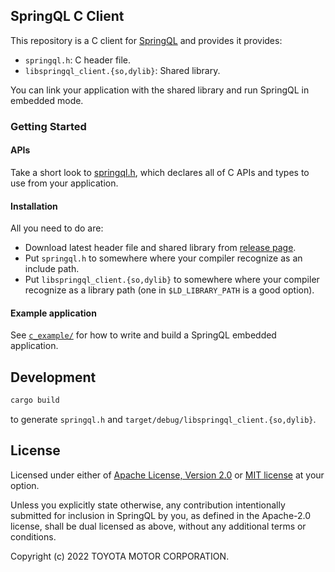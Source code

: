## SpringQL C Client

This repository is a C client for [SpringQL](https://github.com/SpringQL/SpringQL) and provides it provides:

- `springql.h`: C header file.
- `libspringql_client.{so,dylib}`: Shared library.

You can link your application with the shared library and run SpringQL in embedded mode.

### Getting Started

#### APIs

Take a short look to [springql.h](https://github.com/SpringQL/SpringQL-client-c/blob/main/springql.h), which declares all of C APIs and types to use from your application.

#### Installation

All you need to do are:

- Download latest header file and shared library from [release page](https://github.com/SpringQL/SpringQL-client-c/releases).
- Put `springql.h` to somewhere where your compiler recognize as an include path.
- Put `libspringql_client.{so,dylib}` to somewhere where your compiler recognize as a library path (one in `$LD_LIBRARY_PATH` is a good option).

#### Example application

See [`c_example/`](https://github.com/SpringQL/SpringQL-client-c/tree/main/c_example) for how to write and build a SpringQL embedded application.

## Development

```bash
cargo build
```

to generate `springql.h` and `target/debug/libspringql_client.{so,dylib}`.

## License

Licensed under either of [Apache License, Version 2.0](LICENSE-APACHE) or [MIT license](LICENSE-MIT) at your option.

Unless you explicitly state otherwise, any contribution intentionally submitted
for inclusion in SpringQL by you, as defined in the Apache-2.0 license, shall be
dual licensed as above, without any additional terms or conditions.

Copyright (c) 2022 TOYOTA MOTOR CORPORATION.
